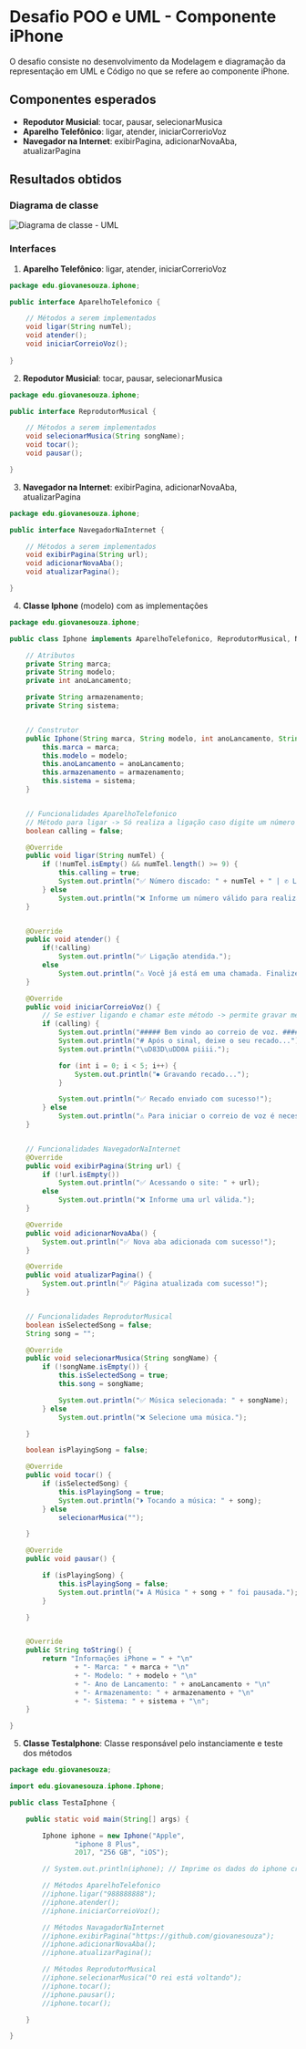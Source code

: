 # Desafio POO e UML - Componente iPhone

O desafio consiste no desenvolvimento da Modelagem e diagramação da representação em UML e Código no que se refere ao componente iPhone.

## Componentes esperados

* **Repodutor Musicial**: tocar, pausar, selecionarMusica
* **Aparelho Telefônico**: ligar, atender, iniciarCorrerioVoz
* **Navegador na Internet**: exibirPagina, adicionarNovaAba, atualizarPagina


## Resultados obtidos

### Diagrama de classe
![Diagrama de classe - UML](screenpictures/diagrama.jpg "Diagrama de classe - UML")

### Interfaces

1. **Aparelho Telefônico**: ligar, atender, iniciarCorrerioVoz

```java
package edu.giovanesouza.iphone;

public interface AparelhoTelefonico {

    // Métodos a serem implementados
    void ligar(String numTel);
    void atender();
    void iniciarCorreioVoz();
    
}

```

2. **Repodutor Musicial**: tocar, pausar, selecionarMusica

```java
package edu.giovanesouza.iphone;

public interface ReprodutorMusical {

    // Métodos a serem implementados
    void selecionarMusica(String songName);
    void tocar();
    void pausar();

}
```

3. **Navegador na Internet**: exibirPagina, adicionarNovaAba, atualizarPagina

```java
package edu.giovanesouza.iphone;

public interface NavegadorNaInternet {

    // Métodos a serem implementados
    void exibirPagina(String url);
    void adicionarNovaAba();
    void atualizarPagina();

}

```


4. **Classe Iphone** (modelo) com as implementações

```java
package edu.giovanesouza.iphone;

public class Iphone implements AparelhoTelefonico, ReprodutorMusical, NavegadorNaInternet {

    // Atributos
    private String marca;
    private String modelo;
    private int anoLancamento;

    private String armazenamento;
    private String sistema;


    // Construtor
    public Iphone(String marca, String modelo, int anoLancamento, String armazenamento, String sistema) {
        this.marca = marca;
        this.modelo = modelo;
        this.anoLancamento = anoLancamento;
        this.armazenamento = armazenamento;
        this.sistema = sistema;
    }


    // Funcionalidades AparelhoTelefonico
    // Método para ligar -> Só realiza a ligação caso digite um número com pelo menos 9 digitos
    boolean calling = false;

    @Override
    public void ligar(String numTel) {
        if (!numTel.isEmpty() && numTel.length() >= 9) {
            this.calling = true;
            System.out.println("✅ Número discado: " + numTel + " | ✆ Ligando...");
        } else
            System.out.println("❌ Informe um número válido para realizar a ligação");
    }


    @Override
    public void atender() {
        if(!calling)
            System.out.println("✅ Ligação atendida.");
        else
            System.out.println("⚠️ Você já está em uma chamada. Finalize-a para atender outra ligação.");
    }

    @Override
    public void iniciarCorreioVoz() {
        // Se estiver ligando e chamar este método -> permite gravar mensagem
        if (calling) {
            System.out.println("##### Bem vindo ao correio de voz. #####");
            System.out.println("# Após o sinal, deixe o seu recado...");
            System.out.println("\uD83D\uDD0A piiii.");

            for (int i = 0; i < 5; i++) {
                System.out.println("⏺︎ Gravando recado...");
            }

            System.out.println("✅ Recado enviado com sucesso!");
        } else
            System.out.println("⚠️ Para iniciar o correio de voz é necessário discar um número.");
    }


    // Funcionalidades NavegadorNaInternet
    @Override
    public void exibirPagina(String url) {
        if (!url.isEmpty())
            System.out.println("✅ Acessando o site: " + url);
        else
            System.out.println("❌ Informe uma url válida.");
    }

    @Override
    public void adicionarNovaAba() {
        System.out.println("✅ Nova aba adicionada com sucesso!");
    }

    @Override
    public void atualizarPagina() {
        System.out.println("✅ Página atualizada com sucesso!");
    }


    // Funcionalidades ReprodutorMusical
    boolean isSelectedSong = false;
    String song = "";

    @Override
    public void selecionarMusica(String songName) {
        if (!songName.isEmpty()) {
            this.isSelectedSong = true;
            this.song = songName;

            System.out.println("✅ Música selecionada: " + songName);
        } else
            System.out.println("❌ Selecione uma música.");

    }

    boolean isPlayingSong = false;

    @Override
    public void tocar() {
        if (isSelectedSong) {
            this.isPlayingSong = true;
            System.out.println("⏵︎ Tocando a música: " + song);
        } else
            selecionarMusica("");

    }

    @Override
    public void pausar() {

        if (isPlayingSong) {
            this.isPlayingSong = false;
            System.out.println("⏸︎ A Música " + song + " foi pausada.");
        }

    }


    @Override
    public String toString() {
        return "Informações iPhone = " + "\n"
                + "- Marca: " + marca + "\n"
                + "- Modelo: " + modelo + "\n"
                + "- Ano de Lancamento: " + anoLancamento + "\n"
                + "- Armazenamento: " + armazenamento + "\n"
                + "- Sistema: " + sistema + "\n";
    }

}

```

5. **Classe TestaIphone**: Classe responsável pelo instanciamente e teste dos métodos

```java
package edu.giovanesouza;

import edu.giovanesouza.iphone.Iphone;

public class TestaIphone {

    public static void main(String[] args) {

        Iphone iphone = new Iphone("Apple",
                "iphone 8 Plus",
                2017, "256 GB", "iOS");

        // System.out.println(iphone); // Imprime os dados do iphone criado

        // Métodos AparelhoTelefonico
        //iphone.ligar("988888888");
        //iphone.atender();
        //iphone.iniciarCorreioVoz();

        // Métodos NavagadorNaInternet
        //iphone.exibirPagina("https://github.com/giovanesouza");
        //iphone.adicionarNovaAba();
        //iphone.atualizarPagina();

        // Métodos ReprodutorMusical
        //iphone.selecionarMusica("O rei está voltando");
        //iphone.tocar();
        //iphone.pausar();
        //iphone.tocar();

    }

}
```
